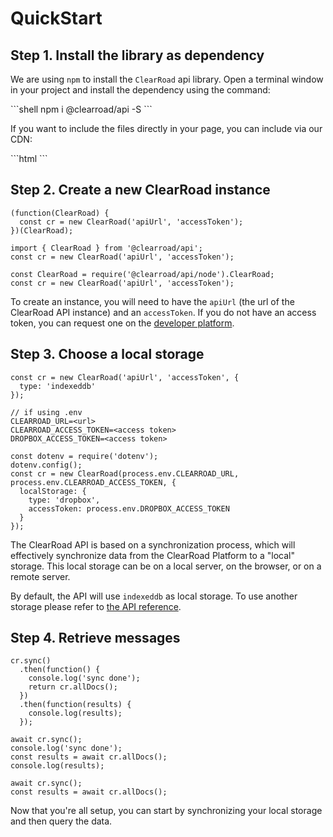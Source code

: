 # QuickStart

## Step 1. Install the library as dependency

We are using `npm` to install the `ClearRoad` api library.
Open a terminal window in your project and install the dependency using the command:

<div class="full-column"></div>
```shell
npm i @clearroad/api -S
```

If you want to include the files directly in your page, you can include via our CDN:

<div class="full-column"></div>
```html
<script src="https://clearroadlab.azureedge.net/lib/rsvp.js"></script>
<script src="https://clearroadlab.azureedge.net/lib/jio.js"></script>
<script src="https://clearroadlab.azureedge.net/api/clearroad.js"></script>
```

## Step 2. Create a new ClearRoad instance

```javascript--browser
(function(ClearRoad) {
  const cr = new ClearRoad('apiUrl', 'accessToken');
})(ClearRoad);
```

```javascript--browser-es6
import { ClearRoad } from '@clearroad/api';
const cr = new ClearRoad('apiUrl', 'accessToken');
```

```javascript--node
const ClearRoad = require('@clearroad/api/node').ClearRoad;
const cr = new ClearRoad('apiUrl', 'accessToken');
```

To create an instance, you will need to have the `apiUrl` (the url of the ClearRoad API instance) and an `accessToken`.
If you do not have an access token, you can request one on the [developer platform](https://api.clearroadlab.io/developer/).

## Step 3. Choose a local storage

```javascript--browser
const cr = new ClearRoad('apiUrl', 'accessToken', {
  type: 'indexeddb'
});
```

```javascript--node
// if using .env
CLEARROAD_URL=<url>
CLEARROAD_ACCESS_TOKEN=<access token>
DROPBOX_ACCESS_TOKEN=<access token>

const dotenv = require('dotenv');
dotenv.config();
const cr = new ClearRoad(process.env.CLEARROAD_URL, process.env.CLEARROAD_ACCESS_TOKEN, {
  localStorage: {
    type: 'dropbox',
    accessToken: process.env.DROPBOX_ACCESS_TOKEN
  }
});
```

The ClearRoad API is based on a synchronization process, which will effectively synchronize data from the ClearRoad Platform to a "local" storage. This local storage can be on a local server, on the browser, or on a remote server.

By default, the API will use `indexeddb` as local storage. To use another storage please refer to [the API reference](#constructor).

## Step 4. Retrieve messages

```javascript--browser
cr.sync()
  .then(function() {
    console.log('sync done');
    return cr.allDocs();
  })
  .then(function(results) {
    console.log(results);
  });
```

```javascript--browser-es6
await cr.sync();
console.log('sync done');
const results = await cr.allDocs();
console.log(results);
```

```javascript--node
await cr.sync();
const results = await cr.allDocs();
```

Now that you're all setup, you can start by synchronizing your local storage and then query the data.
